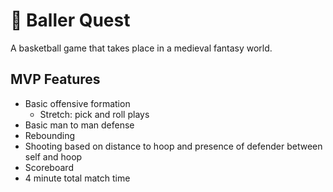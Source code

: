 # 🏀 Baller Quest

A basketball game that takes place in a medieval fantasy world.

## MVP Features

- Basic offensive formation
  - Stretch: pick and roll plays
- Basic man to man defense
- Rebounding
- Shooting based on distance to hoop and presence of defender between self and hoop
- Scoreboard
- 4 minute total match time
